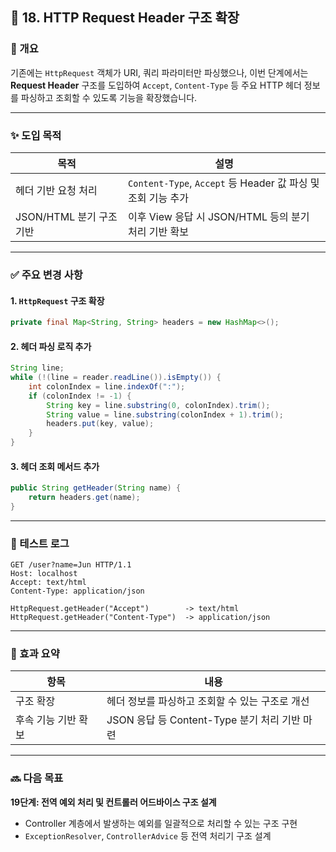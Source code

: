 ## 📘 18. HTTP Request Header 구조 확장

### 🧠 개요

기존에는 `HttpRequest` 객체가 URI, 쿼리 파라미터만 파싱했으나, 이번 단계에서는 **Request Header** 구조를 도입하여 `Accept`, `Content-Type` 등 주요 HTTP 헤더 정보를 파싱하고 조회할 수 있도록 기능을 확장했습니다.

---

### ✨ 도입 목적

| 목적                 | 설명                                                |
| ------------------ | ------------------------------------------------- |
| 헤더 기반 요청 처리        | `Content-Type`, `Accept` 등 Header 값 파싱 및 조회 기능 추가 |
| JSON/HTML 분기 구조 기반 | 이후 View 응답 시 JSON/HTML 등의 분기 처리 기반 확보             |

---

### ✅ 주요 변경 사항

#### 1. `HttpRequest` 구조 확장

```java
private final Map<String, String> headers = new HashMap<>();
```

#### 2. 헤더 파싱 로직 추가

```java
String line;
while (!(line = reader.readLine()).isEmpty()) {
    int colonIndex = line.indexOf(":");
    if (colonIndex != -1) {
        String key = line.substring(0, colonIndex).trim();
        String value = line.substring(colonIndex + 1).trim();
        headers.put(key, value);
    }
}
```

#### 3. 헤더 조회 메서드 추가

```java
public String getHeader(String name) {
    return headers.get(name);
}
```

---

### 🧪 테스트 로그

```http
GET /user?name=Jun HTTP/1.1
Host: localhost
Accept: text/html
Content-Type: application/json

HttpRequest.getHeader("Accept")        -> text/html
HttpRequest.getHeader("Content-Type")  -> application/json
```

---

### 🎯 효과 요약

| 항목          | 내용                                 |
| ----------- | ---------------------------------- |
| 구조 확장       | 헤더 정보를 파싱하고 조회할 수 있는 구조로 개선        |
| 후속 기능 기반 확보 | JSON 응답 등 Content-Type 분기 처리 기반 마련 |

---

### 🔜 다음 목표

**19단계: 전역 예외 처리 및 컨트롤러 어드바이스 구조 설계**

* Controller 계층에서 발생하는 예외를 일괄적으로 처리할 수 있는 구조 구현
* `ExceptionResolver`, `ControllerAdvice` 등 전역 처리기 구조 설계
